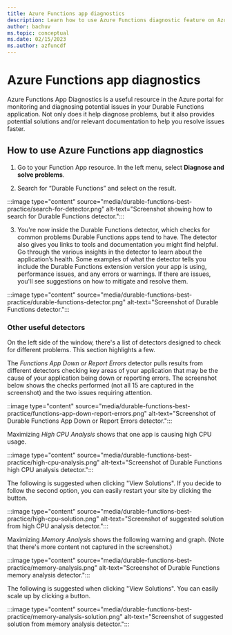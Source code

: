 ```yaml
---
title: Azure Functions app diagnostics 
description: Learn how to use Azure Functions diagnostic feature on Azure portal to diagnose problems with Durable Functions.
author: bachuv
ms.topic: conceptual
ms.date: 02/15/2023
ms.author: azfuncdf
---
```


# Azure Functions app diagnostics 

Azure Functions App Diagnostics is a useful resource in the Azure portal for monitoring and diagnosing potential issues in your Durable Functions application. Not only does it help diagnose problems, but it also provides potential solutions and/or relevant documentation to help you resolve issues faster. 

## How to use Azure Functions app diagnostics
 
1. Go to your Function App resource. In the left menu, select **Diagnose and solve problems**. 

2. Search for “Durable Functions” and select on the result.

:::image type="content" source="media/durable-functions-best-practice/search-for-detector.png" alt-text="Screenshot showing how to search for Durable Functions detector.":::

3. You're now inside the Durable Functions detector, which checks for common problems Durable Functions apps tend to have. The detector also gives you links to tools and documentation you might find helpful. Go through the various insights in the detector to learn about the application’s health. Some examples of what the detector tells you include the Durable Functions extension version your app is using, performance issues, and any errors or warnings. If there are issues, you'll see suggestions on how to mitigate and resolve them.

:::image type="content" source="media/durable-functions-best-practice/durable-functions-detector.png" alt-text="Screenshot of Durable Functions detector.":::
 
### Other useful detectors
On the left side of the window, there's a list of detectors designed to check for different problems. This section highlights a few. 

The *Functions App Down or Report Errors* detector pulls results from different detectors checking key areas of your application that may be the cause of your application being down or reporting errors. The screenshot below shows the checks performed (not all 15 are captured in the screenshot) and the two issues requiring attention. 

::image type="content" source="media/durable-functions-best-practice/functions-app-down-report-errors.png" alt-text="Screenshot of Durable Functions App Down or Report Errors detector.":::


Maximizing *High CPU Analysis* shows that one app is causing high CPU usage. 

:::image type="content" source="media/durable-functions-best-practice/high-cpu-analysis.png" alt-text="Screenshot of Durable Functions high CPU analysis detector.":::

The following is suggested when clicking "View Solutions". If you decide to follow the second option, you can easily restart your site by clicking the button. 

:::image type="content" source="media/durable-functions-best-practice/high-cpu-solution.png" alt-text="Screenshot of suggested solution from high CPU analysis detector.":::

 
Maximizing *Memory Analysis* shows the following warning and graph. (Note that there's more content not captured in the screenshot.)

:::image type="content" source="media/durable-functions-best-practice/memory-analysis.png" alt-text="Screenshot of Durable Functions memory analysis detector.":::

The following is suggested when clicking "View Solutions". You can easily scale up by clicking a button. 

:::image type="content" source="media/durable-functions-best-practice/memory-analysis-solution.png" alt-text="Screenshot of suggested solution from memory analysis detector.":::
